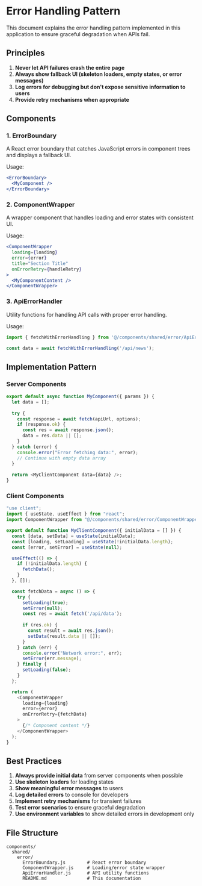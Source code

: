 # Error Handling Pattern

This document explains the error handling pattern implemented in this application to ensure graceful degradation when APIs fail.

## Principles

1. **Never let API failures crash the entire page**
2. **Always show fallback UI (skeleton loaders, empty states, or error messages)**
3. **Log errors for debugging but don't expose sensitive information to users**
4. **Provide retry mechanisms when appropriate**

## Components

### 1. ErrorBoundary
A React error boundary that catches JavaScript errors in component trees and displays a fallback UI.

Usage:
```jsx
<ErrorBoundary>
  <MyComponent />
</ErrorBoundary>
```

### 2. ComponentWrapper
A wrapper component that handles loading and error states with consistent UI.

Usage:
```jsx
<ComponentWrapper 
  loading={loading} 
  error={error} 
  title="Section Title"
  onErrorRetry={handleRetry}
>
  <MyComponentContent />
</ComponentWrapper>
```

### 3. ApiErrorHandler
Utility functions for handling API calls with proper error handling.

Usage:
```javascript
import { fetchWithErrorHandling } from '@/components/shared/error/ApiErrorHandler';

const data = await fetchWithErrorHandling('/api/news');
```

## Implementation Pattern

### Server Components
```javascript
export default async function MyComponent({ params }) {
  let data = [];
  
  try {
    const response = await fetch(apiUrl, options);
    if (response.ok) {
      const res = await response.json();
      data = res.data || [];
    }
  } catch (error) {
    console.error("Error fetching data:", error);
    // Continue with empty data array
  }
  
  return <MyClientComponent data={data} />;
}
```

### Client Components
```javascript
"use client";
import { useState, useEffect } from "react";
import ComponentWrapper from "@/components/shared/error/ComponentWrapper";

export default function MyClientComponent({ initialData = [] }) {
  const [data, setData] = useState(initialData);
  const [loading, setLoading] = useState(!initialData.length);
  const [error, setError] = useState(null);

  useEffect(() => {
    if (!initialData.length) {
      fetchData();
    }
  }, []);

  const fetchData = async () => {
    try {
      setLoading(true);
      setError(null);
      const res = await fetch('/api/data');
      
      if (res.ok) {
        const result = await res.json();
        setData(result.data || []);
      }
    } catch (err) {
      console.error("Network error:", err);
      setError(err.message);
    } finally {
      setLoading(false);
    }
  };

  return (
    <ComponentWrapper 
      loading={loading} 
      error={error} 
      onErrorRetry={fetchData}
    >
      {/* Component content */}
    </ComponentWrapper>
  );
}
```

## Best Practices

1. **Always provide initial data** from server components when possible
2. **Use skeleton loaders** for loading states
3. **Show meaningful error messages** to users
4. **Log detailed errors** to console for developers
5. **Implement retry mechanisms** for transient failures
6. **Test error scenarios** to ensure graceful degradation
7. **Use environment variables** to show detailed errors in development only

## File Structure
```
components/
  shared/
    error/
      ErrorBoundary.js        # React error boundary
      ComponentWrapper.js     # Loading/error state wrapper
      ApiErrorHandler.js      # API utility functions
      README.md               # This documentation
```